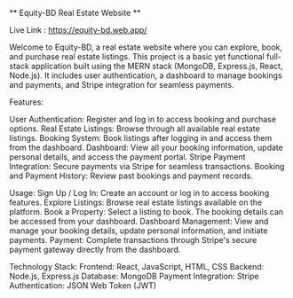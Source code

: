 ** Equity-BD Real Estate Website **

Live Link : https://equity-bd.web.app/

Welcome to Equity-BD, a real estate website where you can explore, book, and purchase real estate listings. This project is a basic yet functional full-stack application built using the MERN stack (MongoDB, Express.js, React, Node.js). It includes user authentication, a dashboard to manage bookings and payments, and Stripe integration for seamless payments.

Features:

User Authentication: Register and log in to access booking and purchase options.
Real Estate Listings: Browse through all available real estate listings.
Booking System: Book listings after logging in and access them from the dashboard.
Dashboard: View all your booking information, update personal details, and access the payment portal.
Stripe Payment Integration: Secure payments via Stripe for seamless transactions.
Booking and Payment History: Review past bookings and payment records.

Usage:
Sign Up / Log In: Create an account or log in to access booking features.
Explore Listings: Browse real estate listings available on the platform.
Book a Property: Select a listing to book. The booking details can be accessed from your dashboard.
Dashboard Management: View and manage your booking details, update personal information, and initiate payments.
Payment: Complete transactions through Stripe's secure payment gateway directly from the dashboard.


Technology Stack:
Frontend: React, JavaScript, HTML, CSS
Backend: Node.js, Express.js
Database: MongoDB
Payment Integration: Stripe
Authentication: JSON Web Token (JWT)


